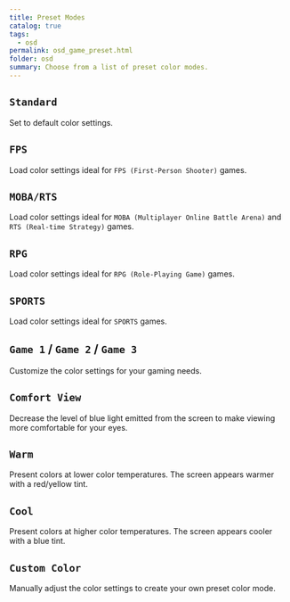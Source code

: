 ```yaml
---
title: Preset Modes
catalog: true
tags: 
  - osd
permalink: osd_game_preset.html
folder: osd
summary: Choose from a list of preset color modes.
---
```


## `Standard`

Set to default color settings.

## `FPS`

Load color settings ideal for `FPS (First-Person Shooter)` games.

## `MOBA/RTS`

Load color settings ideal for `MOBA (Multiplayer Online Battle Arena)` and `RTS (Real-time Strategy)` games.

## `RPG`

Load color settings ideal for `RPG (Role-Playing Game)` games.

## `SPORTS`

Load color settings ideal for `SPORTS` games.

## `Game 1` /  `Game 2` / `Game 3`

Customize the color settings for your gaming needs.

## `Comfort View`

Decrease the level of blue light emitted from the screen to make viewing more comfortable for your eyes.

## `Warm`

Present colors at lower color temperatures. The screen appears warmer with a red/yellow tint.

## `Cool`

Present colors at higher color temperatures. The screen appears cooler with a blue tint.

## `Custom Color`

Manually adjust the color settings to create your own preset color mode.